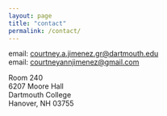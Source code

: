 ```yaml
---
layout: page
title: "contact"
permalink: /contact/
---
```


email: courtney.a.jimenez.gr@dartmouth.edu\
email: courtneyannjimenez@gmail.com

Room 240\
6207 Moore Hall\
Dartmouth College\
Hanover, NH 03755
